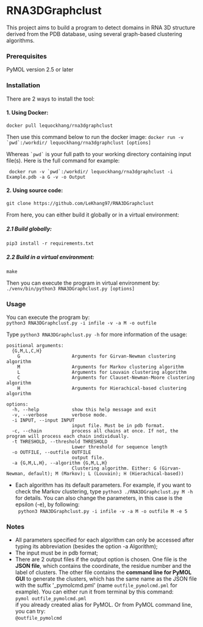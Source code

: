 # RNA3DGraphclust
This project aims to build a program to detect domains in RNA 3D structure derived from the PDB database, using several graph-based clustering algorithms.

### Prerequisites
PyMOL version 2.5 or later

### Installation
There are 2 ways to install the tool:

#### 1.  Using Docker:
```docker pull lequockhang/rna3dgraphclust ```

Then use this command below to run the docker image:
``` docker run -v `pwd`:/workdir/ lequockhang/rna3dgraphclust [options] ```

Whereas `` `pwd` `` is your full path to your working directory containing input file(s). Here is the full command for example:

``` docker run -v `pwd`:/workdir/ lequockhang/rna3dgraphclust -i Example.pdb -a G -v -o Output```

#### 2.  Using source code:
```git clone https://github.com/LeKhang97/RNA3DGraphclust```

From here, you can either build it globally or in a virtual environment:

##### 2.1 Build globally:
```pip3 install -r requirements.txt```

##### 2.2 Build in a virtual environment:
```make```

Then you can execute the program in virtual environment by:
```./venv/bin/python3 RNA3DGraphclust.py [options]```

### Usage
You can execute the program by:<br/>
```python3 RNA3DGraphclust.py -i infile -v -a M -o outfile  ```

Type ```python3 RNA3DGraphclust.py -h``` for more information of the usage:
```
positional arguments:
  {G,M,L,C,H}
    G                   Arguments for Girvan-Newman clustering algorithm
    M                   Arguments for Markov clustering algorithm
    L                   Arguments for Louvain clustering algorithm
    C                   Arguments for Clauset-Newman-Moore clustering algorithm
    H                   Arguments for Hierachical-based clustering algorithm

options:
  -h, --help            show this help message and exit
  -v, --verbose         verbose mode.
  -i INPUT, --input INPUT
                        input file. Must be in pdb format.
  -c, --chain           process all chains at once. If not, the program will process each chain individually.
  -t THRESHOLD, --threshold THRESHOLD
                        Lower threshold for sequence length
  -o OUTFILE, --outfile OUTFILE
                        output file.
  -a {G,M,L,H}, --algorithm {G,M,L,H}
                        Clustering algorithm. Either: G (Girvan-Newman, default); M (Markov); L (Louvain); H (Hierachical-based))
```

- Each algorithm has its default parameters. For example, if you want to check the Markov clustering, type ```python3 ./RNA3DGraphclust.py M -h ``` for details. You can also change the parameters, in this case is the epsilon (-e), by following: <br>
``` python3 RNA3DGraphclust.py -i infile -v -a M -o outfile M -e 5```

### Notes
- All parameters specified for each algorithm can only be accessed after typing its abbreviation (besides the option -a Algorithm);
- The input must be in pdb format;
- There are 2 output files if the output option is chosen. One file is the **JSON file**, which contains the coordinate, the residue number and the label of clusters. The other file contains the **command line for PyMOL GUI** to generate the clusters, which has the same name as the JSON file with the suffix '_pymolcmd.pml' (name ```outfile_pymolcmd.pml``` for example). You can either run it from terminal by this command:<br>
`pymol outfile_pymolcmd.pml`
<br/> if you already created alias for PyMOL. Or from PyMOL command line, you can try: <br/>
```@outfile_pymolcmd ```
